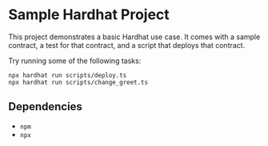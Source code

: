 # Sample Hardhat Project

This project demonstrates a basic Hardhat use case. It comes with a sample contract, a test for that contract, and a script that deploys that contract.

Try running some of the following tasks:

```shell
npx hardhat run scripts/deploy.ts
npx hardhat run scripts/change_greet.ts
```

## Dependencies

- `npm`
- `npx`
